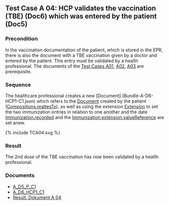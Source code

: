 ## Test Case A 04: HCP validates the vaccination (TBE) (Doc6) which was entered by the patient (Doc5)

### Precondition
In the vaccination documentation of the patient, which is stored in the EPR, there is also the document with a TBE vaccination given by a doctor and entered by the patient.
This entry must be validated by a health professional.
The documents of the [Test Cases A01](TC_A01.html), [A02](TC_A02.html), [A03](TC_A03.html) are prerequisite.


### Sequence
The healthcare professional creates a new [Document] (Bundle-A-D6-HCP1-C1.json) which refers  to the [Document](Bundle-A-D5-P-C1.json) created by the patient ([Compositions.realtesTo](StructureDefinition-ch-vacd-composition-immunization-administration-definitions.html#Composition.relatesTo)),
as well as using the extension [Extension](StructureDefinition-ch-vacd-ext-cross-reference.html) to set the two immunization entries in relation to one another and the date [Immunization.recorded](StructureDefinition-ch-vacd-immunization-definitions.html#Immunization.recorded) and the [Immunization.extension.valueReference](StructureDefinition-ch-vacd-ext-immunization-recorder-reference-definitions.html#Extension.valueReference) are set anew.


<div>{% include TCA04.svg %}</div>

### Result
The 2nd dose of the TBE vaccination has now been validated by a health professional.


### Documents
* [A_D5_P_C1](Bundle-A-D5-P-C1.json)
* [A_D6_HCP1_C1](Bundle-A-D6-HCP1-C1.json)
* [Result. Dokument A 04](Bundle-RDA04.json)

